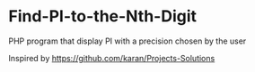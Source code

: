 # Find-PI-to-the-Nth-Digit
PHP program that display PI with a precision chosen by the user

Inspired by https://github.com/karan/Projects-Solutions
